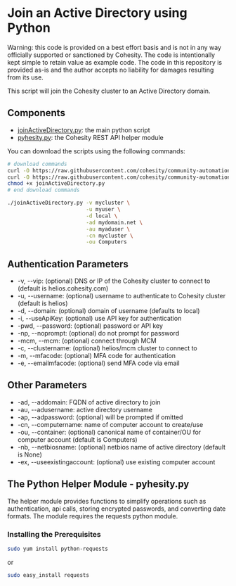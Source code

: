 # Join an Active Directory using Python

Warning: this code is provided on a best effort basis and is not in any way officially supported or sanctioned by Cohesity. The code is intentionally kept simple to retain value as example code. The code in this repository is provided as-is and the author accepts no liability for damages resulting from its use.

This script will join the Cohesity cluster to an Active Directory domain.

## Components

* [joinActiveDirectory.py](https://raw.githubusercontent.com/cohesity/community-automation-samples/main/python/joinActiveDirectory/joinActiveDirectory.py): the main python script
* [pyhesity.py](https://raw.githubusercontent.com/cohesity/community-automation-samples/main/python/pyhesity/pyhesity.py): the Cohesity REST API helper module

You can download the scripts using the following commands:

```bash
# download commands
curl -O https://raw.githubusercontent.com/cohesity/community-automation-samples/main/python/joinActiveDirectory/joinActiveDirectory.py
curl -O https://raw.githubusercontent.com/cohesity/community-automation-samples/main/python/pyhesity.py
chmod +x joinActiveDirectory.py
# end download commands
```

```bash
./joinActiveDirectory.py -v mycluster \
                         -u myuser \
                         -d local \
                         -ad mydomain.net \
                         -au myaduser \
                         -cn mycluster \
                         -ou Computers
```

## Authentication Parameters

* -v, --vip: (optional) DNS or IP of the Cohesity cluster to connect to (default is helios.cohesity.com)
* -u, --username: (optional) username to authenticate to Cohesity cluster (default is helios)
* -d, --domain: (optional) domain of username (defaults to local)
* -i, --useApiKey: (optional) use API key for authentication
* -pwd, --password: (optional) password or API key
* -np, --noprompt: (optional) do not prompt for password
* -mcm, --mcm: (optional) connect through MCM
* -c, --clustername: (optional) helios/mcm cluster to connect to
* -m, --mfacode: (optional) MFA code for authentication
* -e, --emailmfacode: (optional) send MFA code via email

## Other Parameters

* -ad, --addomain: FQDN of active directory to join
* -au, --adusername: active directory username
* -ap, --adpassword: (optional) will be prompted if omitted
* -cn, --computername: name of computer account to create/use
* -ou, --container: (optional) canonical name of container/OU for computer account (default is Computers)
* -nb, --netbiosname: (optional) netbios name of active directory (default is None)
* -ex, --useexistingaccount: (optional) use existing computer account

## The Python Helper Module - pyhesity.py

The helper module provides functions to simplify operations such as authentication, api calls, storing encrypted passwords, and converting date formats. The module requires the requests python module.

### Installing the Prerequisites

```bash
sudo yum install python-requests
```

or

```bash
sudo easy_install requests
```
